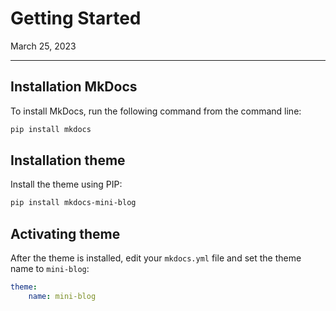 # Getting Started

March 25, 2023

---

## Installation MkDocs

To install MkDocs, run the following command from the command line:

```bash
pip install mkdocs
```

## Installation theme

Install the theme using PIP:

```bash
pip install mkdocs-mini-blog
```

## Activating theme

After the theme is installed, edit your `mkdocs.yml` file and set the theme name to `mini-blog`:

```yml
theme:
    name: mini-blog
```
